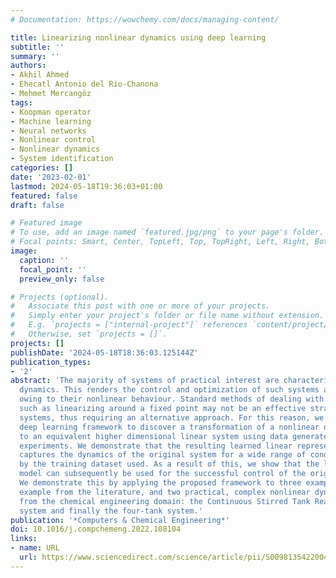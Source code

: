```yaml
---
# Documentation: https://wowchemy.com/docs/managing-content/

title: Linearizing nonlinear dynamics using deep learning
subtitle: ''
summary: ''
authors:
- Akhil Ahmed
- Ehecatl Antonio del Rio-Chanona
- Mehmet Mercangöz
tags:
- Koopman operator
- Machine learning
- Neural networks
- Nonlinear control
- Nonlinear dynamics
- System identification
categories: []
date: '2023-02-01'
lastmod: 2024-05-18T19:36:03+01:00
featured: false
draft: false

# Featured image
# To use, add an image named `featured.jpg/png` to your page's folder.
# Focal points: Smart, Center, TopLeft, Top, TopRight, Left, Right, BottomLeft, Bottom, BottomRight.
image:
  caption: ''
  focal_point: ''
  preview_only: false

# Projects (optional).
#   Associate this post with one or more of your projects.
#   Simply enter your project's folder or file name without extension.
#   E.g. `projects = ["internal-project"]` references `content/project/deep-learning/index.md`.
#   Otherwise, set `projects = []`.
projects: []
publishDate: '2024-05-18T18:36:03.125144Z'
publication_types:
- '2'
abstract: 'The majority of systems of practical interest are characterized by nonlinear
  dynamics. This renders the control and optimization of such systems a complex task
  owing to their nonlinear behaviour. Standard methods of dealing with nonlinear systems
  such as linearizing around a fixed point may not be an effective strategy for many
  systems, thus requiring an alternative approach. For this reason, we propose a novel
  deep learning framework to discover a transformation of a nonlinear dynamical system
  to an equivalent higher dimensional linear system using data generated from identification
  experiments. We demonstrate that the resulting learned linear representation accurately
  captures the dynamics of the original system for a wide range of conditions defined
  by the training dataset used. As a result of this, we show that the learned linear
  model can subsequently be used for the successful control of the original system.
  We demonstrate this by applying the proposed framework to three examples; a benchmark
  example from the literature, and two practical, complex nonlinear dynamical systems
  from the chemical engineering domain: the Continuous Stirred Tank Reactor (CSTR)
  system and finally the four-tank system.'
publication: '*Computers & Chemical Engineering*'
doi: 10.1016/j.compchemeng.2022.108104
links:
- name: URL
  url: https://www.sciencedirect.com/science/article/pii/S0098135422004379
---
```


